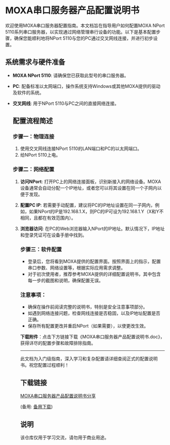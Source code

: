 # MOXA串口服务器产品配置说明书

欢迎使用MOXA串口服务器配置指南。本文档旨在指导用户如何配置MOXA NPort 5110系列串口服务器，以实现通过网络管理串行设备的功能。以下是基本配置步骤，确保您能顺利地将NPort 5110与您的PC通过交叉网线连接，并进行初步设置。

## 系统需求与硬件准备

- **MOXA NPort 5110**: 请确保您已获取此型号的串口服务器。
- **PC**: 配备标准以太网端口，操作系统支持Windows或其他MOXA提供的驱动及软件的系统。
- **交叉网线**: 用于NPort 5110与PC之间的直接网络连接。

  ## 配置流程简述

  ### 步骤一：物理连接
  1. 使用交叉网线连接NPort 5110的LAN端口和PC的以太网端口。
  2. 给NPort 5110上电。

  ### 步骤二：网络配置
  1. **访问NPort**: 打开PC上的网络连接面板，识别新接入的网络设备。MOXA设备通常会自动分配一个IP地址，或者您可以将其设置在同一个子网内以便于发现。
  2. **配置PC IP**: 若需要手动配置，建议将PC的IP地址设置在同一子网内，例如，如果NPort的IP是192.168.1.X，则PC的IP可设为192.168.1.Y（X和Y不相同，且都在有效范围内）。
  3. **浏览器访问**: 在PC的Web浏览器输入NPort的IP地址。默认情况下，IP地址和登录凭证可在设备手册中找到。

     ### 步骤三：软件配置
     - 登录后，您将看到MOXA提供的配置界面。按照界面上的指示，配置串口参数、网络设置等，根据实际应用需求调整。
     - 对于初次使用者，推荐参考MOXA提供的详细配置说明书，其中包含每一步的截图和说明，确保配置无误。

     ### 注意事项：
     - 确保在操作前阅读完整的说明书，特别是安全注意事项部分。
     - 如遇到网络连接问题，检查网线连接是否稳固，以及IP地址配置是否正确。
     - 保存所有配置更改并重启NPort（如果需要），以使更改生效。

     **下载附件**：点击下方链接下载《MOXA串口服务器产品配置说明书.doc》，获得详尽的配置步骤和故障排除指南。

     ---

     此文档为入门级指南，深入学习和复杂配置请详细查阅正式的配置说明书。祝您配置过程顺利！

     ## 下载链接
     [MOXA串口服务器产品配置说明书分享](https://pan.quark.cn/s/7e04fb0fb8c2) 

     (备用: [备用下载](https://pan.baidu.com/s/1OTPJ9RHXfFuixbM_N-g4pA?pwd=0i6t))

     ## 说明

     该仓库仅用于学习交流，请勿用于商业用途。
